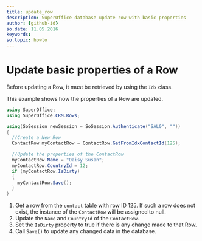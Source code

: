 ```yaml
---
title: update_row
description: SuperOffice database update row with basic properties
author: {github-id}
so.date: 11.05.2016
keywords: 
so.topic: howto
---
```


# Update basic properties of a Row

Before updating a Row, it must be retrieved by using the `Idx` class.

This example shows how the properties of a Row are updated.

```csharp
using SuperOffice;
using SuperOffice.CRM.Rows;

using(SoSession newSession = SoSession.Authenticate("SAL0", ""))
{
  //Create a New Row
  ContactRow myContactRow = ContactRow.GetFromIdxContactId(125);

  //Update the properties of the ContactRow
  myContactRow.Name = "Daisy Susan";
  myContactRow.CountryId = 12;
  if (myContactRow.IsDirty)
  {
    myContactRow.Save();
  }
}
```

1. Get a row from the `contact` table with row ID 125.
    If such a row does not exist, the instance of the `ContactRow` will be assigned to null.
2. Update the `Name` and `CountryId` of the `ContactRow`.
3. Set the `IsDirty` property to true if there is any change made to that Row.
4. Call `Save()` to update any changed data in the database.
